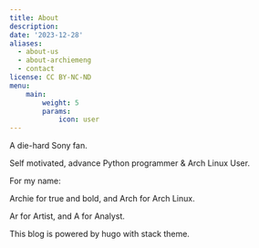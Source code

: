```yaml
---
title: About
description:
date: '2023-12-28'
aliases:
  - about-us
  - about-archiemeng
  - contact
license: CC BY-NC-ND
menu:
    main: 
        weight: 5
        params:
            icon: user
---
```


A die-hard Sony fan.

Self motivated, advance Python programmer & Arch Linux User.

For my name:

Archie for true and bold, and Arch for Arch Linux.

Ar for Artist, and A for Analyst.

This blog is powered by hugo with stack theme.
